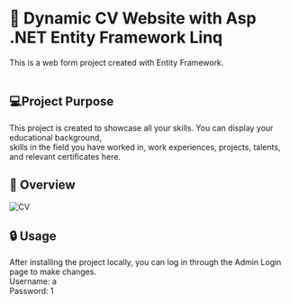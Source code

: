 # 📌 Dynamic CV Website with Asp .NET Entity Framework Linq  

This is a web form project created with Entity Framework.  
<br>
## 💻Project Purpose  
This project is created to showcase all your skills. You can display your educational background,  
skills in the field you have worked in, work experiences, projects, talents, and relevant certificates here.

## 👀 Overview  

![CV](https://github.com/Fatmaaktar/CvEntity/assets/106100226/2d02fa1f-67ea-43be-9836-a5f9b2bb7eeb)  


## 🔒 Usage
After installing the project locally, you can log in through the Admin Login page to make changes.  
Username: a  
Password: 1

